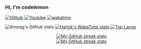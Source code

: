 ### Hi, I'm codelemon

[![Github](https://img.shields.io/github/followers/codelemon18?label=Follow&style=social)](https://github.com/codelemon18) [![Youtube](https://img.shields.io/youtube/channel/subscribers/UCuq7jVzBdhTLwCVwJyfOQ_Q)](https://www.youtube.com/@code.lemon18) [![wakatime](https://wakatime.com/badge/user/9a5f4d45-fff8-470f-813d-15945f5aee6c.svg)](https://wakatime.com/@9a5f4d45-fff8-470f-813d-15945f5aee6c)

![Anurag's GitHub stats](https://github-readme-stats-tawny-eta-38.vercel.app/api?username=codelemon18\&count_private=true\&include_all_commits=true) [![Harlok's WakaTime stats](https://github-readme-stats-tawny-eta-38.vercel.app/api/wakatime?username=codelemon18&layout=compact)](https://github.com/codelemon18)
[![Top Langs](https://github-readme-stats-tawny-eta-38.vercel.app/api/top-langs/?username=codelemon18&layout=compact)](https://github.com/codelemon18)
<!-- Streak stats (Light mode) -->
<div align="center">
  <a href="https://github.com/codelemon18#gh-light-mode-only">
    <img
       src="https://github-readme-streak-stats-phi-opal.vercel.app/?user=codelemon18&locale=en&type=svg&hide_border=true&fire=2d77dc&ring=2d77dc&currStreakLabel=000000&disable_animations=true"
       alt="My GitHub streak stats"
     />
  </a>
</div>


<!-- Streak stats (Dark mode) -->
<div align="center">
  <a href="https://github.com/codelemon18#gh-dark-mode-only">
    <img
       src="https://github-readme-streak-stats-phi-opal.vercel.app/?user=codelemon18&background=0d1117&currStreakNum=ffffff&sideNums=ffffff&currStreakLabel=ffffff&sideLabels=ffffff&dates=ffffff&fire=2d77dc&ring=2d77dc&locale=en&type=svg&hide_border=true&disable_animations=true"
       alt="My GitHub streak stats"
     />
  </a>
</div>
